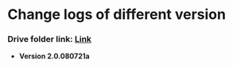 # Change logs of different version

### Drive folder link: [Link](https://drive.google.com/drive/folders/sharing)

* **Version 2.0.080721a**
  